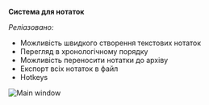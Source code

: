 **Система для нотаток**

*Реліазовано:*
- Можливість швидкого створення текстових нотаток
- Перегляд в хронологічному порядку
- Можливість переносити нотатки до архіву
- Експорт всіх нотаток в файл
- Hotkeys

![Main window](https://i.imgur.com/zfCx59m.png)



